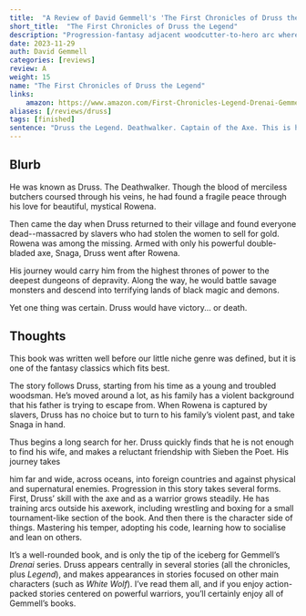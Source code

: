 ```yaml
---
title:  "A Review of David Gemmell's 'The First Chronicles of Druss the Legend'"
short_title:  "The First Chronicles of Druss the Legend"
description: "Progression-fantasy adjacent woodcutter-to-hero arc where we follow Druss as he carves his legend and searches for his kidnapped wife."
date: 2023-11-29
auth: David Gemmell
categories: [reviews]
review: A
weight: 15
name: "The First Chronicles of Druss the Legend"
links:
    amazon: https://www.amazon.com/First-Chronicles-Legend-Drenai-Gemmell/dp/B004H9CAOO
aliases: [/reviews/druss]
tags: [finished]
sentence: "Druss the Legend. Deathwalker. Captain of the Axe. This is his story."
---
```


## Blurb


He was known as Druss. The Deathwalker. Though the blood of merciless butchers coursed through his veins, he had found a fragile peace through his love for beautiful, mystical Rowena. 

Then came the day when Druss returned to their village and found everyone dead--massacred by slavers who had stolen the women to sell for gold. Rowena was among the missing. Armed with only his powerful double-bladed axe, Snaga, Druss went after Rowena. 

His journey would carry him from the highest thrones of power to the deepest dungeons of depravity. Along the way, he would battle savage monsters and descend into terrifying lands of black magic and demons. 

Yet one thing was certain. Druss would have victory... or death. 

## Thoughts

This book was written well before our little niche genre was defined, but it is one of the fantasy classics which fits best.


The story follows Druss, starting from his time as a young and troubled woodsman. He’s moved around a lot, as his family has a violent background that his father is trying to escape from. When Rowena is captured by slavers, Druss has no choice but to turn to his family’s violent past, and take Snaga in hand.


Thus begins a long search for her. Druss quickly finds that he is not enough to find his wife, and makes a reluctant friendship with Sieben the Poet. His journey takes 

him far and wide, across oceans, into foreign countries and against physical and supernatural enemies.
Progression in this story takes several forms. First, Druss’ skill with the axe and as a warrior grows steadily. He has training arcs outside his axework, including wrestling and boxing for a small tournament-like section of the book. And then there is the character side of things. Mastering his temper, adopting his code, learning how to socialise and lean on others.


It’s a well-rounded book, and is only the tip of the iceberg for Gemmell’s *Drenai* series. Druss appears centrally in several stories (all the chronicles, plus *Legend*), and makes appearances in stories focused on other main characters (such as *White Wolf*). I’ve read them all, and if you enjoy action-packed stories centered on powerful warriors, you’ll certainly enjoy all of Gemmell’s books.